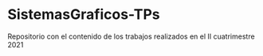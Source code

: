 # SistemasGraficos-TPs

Repositorio con el contenido de los trabajos realizados en el II cuatrimestre 2021

